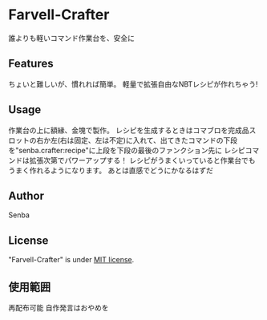 # Farvell-Crafter
誰よりも軽いコマンド作業台を、安全に

## Features
ちょいと難しいが、慣れれば簡単。
軽量で拡張自由なNBTレシピが作れちゃう!

## Usage
作業台の上に額縁、金塊で製作。
レシピを生成するときはコマブロを完成品スロットの右か左(右は固定、左は不定)に入れて、出てきたコマンドの下段を"senba.crafter:recipe"に上段を下段の最後のファンクション先に
レシピコマンドは拡張次第でパワーアップする！
レシピがうまくいっていると作業台でもうまく作れるようになります。
あとは直感でどうにかなるはずだ

## Author
 Senba

## License
"Farvell-Crafter" is under [MIT license](https://en.wikipedia.org/wiki/MIT_License).

## 使用範囲
再配布可能
自作発言はおやめを
